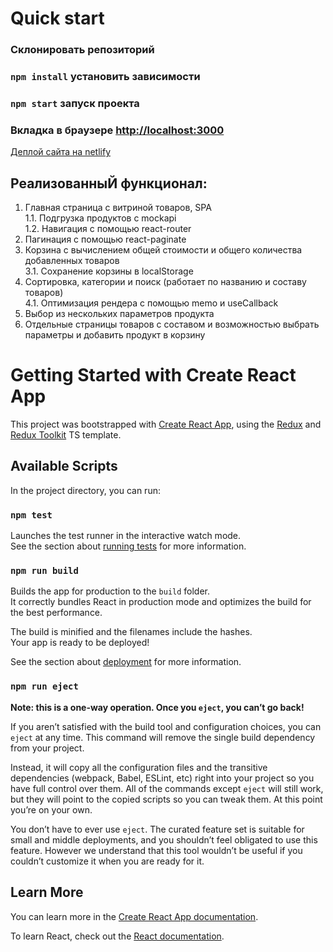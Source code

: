 # Quick start

### Склонировать репозиторий
### `npm install` установить зависимости
### `npm start` запуск проекта
### Вкладка в браузере [http://localhost:3000](http://localhost:3000)

[Деплой сайта на netlify](https://sunny-toffee-ac5dc6.netlify.app/)

## РеализованныЙ функционал:

1. Главная страница с витриной товаров, SPA<br/>
1.1. Подгрузка продуктов с mockapi<br/>
1.2. Навигация с помощью react-router
2. Пагинация с помощью react-paginate
3. Корзина с вычислением общей стоимости и общего количества добавленных товаров<br/>
3.1. Сохранение корзины в localStorage
4. Сортировка, категории и поиск (работает по названию и составу товаров)<br/>
4.1. Оптимизация рендера с помощью memo и useCallback
5. Выбор из нескольких параметров продукта
6. Отдельные страницы товаров с составом и возможностью выбрать параметры и добавить продукт в корзину

# Getting Started with Create React App

This project was bootstrapped with [Create React App](https://github.com/facebook/create-react-app), using the [Redux](https://redux.js.org/) and [Redux Toolkit](https://redux-toolkit.js.org/) TS template.

## Available Scripts

In the project directory, you can run:

### `npm test`

Launches the test runner in the interactive watch mode.\
See the section about [running tests](https://facebook.github.io/create-react-app/docs/running-tests) for more information.

### `npm run build`

Builds the app for production to the `build` folder.\
It correctly bundles React in production mode and optimizes the build for the best performance.

The build is minified and the filenames include the hashes.\
Your app is ready to be deployed!

See the section about [deployment](https://facebook.github.io/create-react-app/docs/deployment) for more information.

### `npm run eject`

**Note: this is a one-way operation. Once you `eject`, you can’t go back!**

If you aren’t satisfied with the build tool and configuration choices, you can `eject` at any time. This command will remove the single build dependency from your project.

Instead, it will copy all the configuration files and the transitive dependencies (webpack, Babel, ESLint, etc) right into your project so you have full control over them. All of the commands except `eject` will still work, but they will point to the copied scripts so you can tweak them. At this point you’re on your own.

You don’t have to ever use `eject`. The curated feature set is suitable for small and middle deployments, and you shouldn’t feel obligated to use this feature. However we understand that this tool wouldn’t be useful if you couldn’t customize it when you are ready for it.

## Learn More

You can learn more in the [Create React App documentation](https://facebook.github.io/create-react-app/docs/getting-started).

To learn React, check out the [React documentation](https://reactjs.org/).
